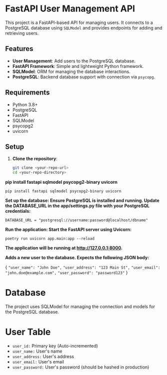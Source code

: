 # FastAPI User Management API

This project is a FastAPI-based API for managing users. It connects to a PostgreSQL database using `SQLModel` and provides endpoints for adding and retrieving users.

## Features

- **User Management**: Add users to the PostgreSQL database.
- **FastAPI Framework**: Simple and lightweight Python framework.
- **SQLModel**: ORM for managing the database interactions.
- **PostgreSQL**: Backend database support with connection via `psycopg`.

## Requirements

- Python 3.8+
- PostgreSQL
- FastAPI
- SQLModel
- psycopg2
- uvicorn

## Setup

1. **Clone the repository**:
   ```bash
   git clone <your-repo-url>
   cd <your-repo-directory>


**pip install fastapi sqlmodel psycopg2-binary uvicorn**

`pip install fastapi sqlmodel psycopg2-binary uvicorn`


**Set up the database: Ensure PostgreSQL is installed and running. Update the DATABASE_URL in the app/settings.py file with your PostgreSQL credentials:**

`DATABASE_URL = "postgresql://username:password@localhost/dbname"`

**Run the application: Start the FastAPI server using Uvicorn:**

`poetry run uvicorn app.main:app --reload`

**The application will be running at http://127.0.0.1:8000.**


**Adds a new user to the database. Expects the following JSON body:**

{
 `"user_name": "John Doe",`
  `"user_address": "123 Main St",`
  `"user_email": "john.doe@example.com",`
  `"user_password": "password123"`
}

# Database

The project uses SQLModel for managing the connection and models for the PostgreSQL database.

# User Table

- `user_id:` Primary key (Auto-incremented)
- `user_name:` User's name
- `user_address:` User's address
- `user_email:` User's email
- `user_password:` User's password (should be hashed in production)